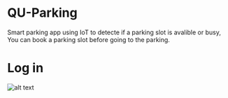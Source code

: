 # QU-Parking
Smart parking app using IoT to detecte if a parking slot is avalible or busy, You can book a parking slot before going to the parking.

# Log in

![alt text](https://firebasestorage.googleapis.com/v0/b/teleprompter-9cd6d.appspot.com/o/Screenshot_20220311-144733.png?alt=media&token=10d2b5d5-86d9-41b4-9bfd-8d36af7b11d3)
